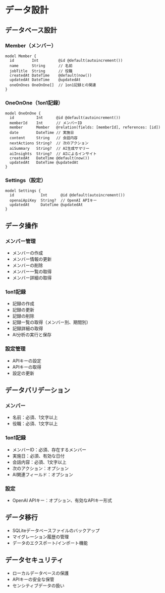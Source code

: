 # データ設計

## データベース設計

### Member（メンバー）
```prisma
model Member {
  id        Int         @id @default(autoincrement())
  name      String      // 名前
  jobTitle  String      // 役職
  createdAt DateTime    @default(now())
  updatedAt DateTime    @updatedAt
  oneOnOnes OneOnOne[]  // 1on1記録との関連
}
```

### OneOnOne（1on1記録）
```prisma
model OneOnOne {
  id          Int      @id @default(autoincrement())
  memberId    Int      // メンバーID
  member      Member   @relation(fields: [memberId], references: [id])
  date        DateTime // 実施日
  content     String   // 会話内容
  nextActions String?  // 次のアクション
  aiSummary   String?  // AI生成サマリー
  aiInsights  String?  // AIによるインサイト
  createdAt   DateTime @default(now())
  updatedAt   DateTime @updatedAt
}
```

### Settings（設定）
```prisma
model Settings {
  id            Int      @id @default(autoincrement())
  openaiApiKey  String?  // OpenAI APIキー
  updatedAt     DateTime @updatedAt
}
```

## データ操作

### メンバー管理
- メンバーの作成
- メンバー情報の更新
- メンバーの削除
- メンバー一覧の取得
- メンバー詳細の取得

### 1on1記録
- 記録の作成
- 記録の更新
- 記録の削除
- 記録一覧の取得（メンバー別、期間別）
- 記録詳細の取得
- AI分析の実行と保存

### 設定管理
- APIキーの設定
- APIキーの取得
- 設定の更新

## データバリデーション

### メンバー
- 名前：必須、1文字以上
- 役職：必須、1文字以上

### 1on1記録
- メンバーID：必須、存在するメンバー
- 実施日：必須、有効な日付
- 会話内容：必須、1文字以上
- 次のアクション：オプション
- AI関連フィールド：オプション

### 設定
- OpenAI APIキー：オプション、有効なAPIキー形式

## データ移行
- SQLiteデータベースファイルのバックアップ
- マイグレーション履歴の管理
- データのエクスポート/インポート機能

## データセキュリティ
- ローカルデータベースの保護
- APIキーの安全な保管
- センシティブデータの扱い 
